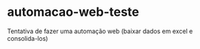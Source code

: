 # automacao-web-teste
 Tentativa de fazer uma automação web (baixar dados em excel e consolida-los)
